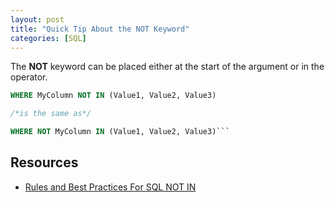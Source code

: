 ```yaml
---
layout: post
title: "Quick Tip About the NOT Keyword"
categories: [SQL]
---
```

The **NOT** keyword can be placed either at the start of the argument or in the operator.

```sql
WHERE MyColumn NOT IN (Value1, Value2, Value3)

/*is the same as*/

WHERE NOT MyColumn IN (Value1, Value2, Value3)```
```

## Resources
*  [Rules and Best Practices For SQL NOT IN](https://www.mssqltips.com/sqlservertip/6904/sql-not-in-operator/)